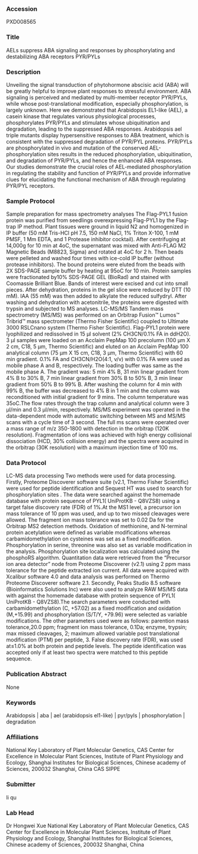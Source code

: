 ### Accession
PXD008565

### Title
AELs suppress ABA signaling and responses by phosphorylating and destabilizing ABA receptors PYR/PYLs

### Description
Unveiling the signal transduction of phytohormone abscisic acid (ABA) will be greatly helpful to improve plant responses to stressful environment. ABA signaling is perceived and mediated by multi-member receptor PYR/PYLs, while whose post-translational modification, especially phosphorylation, is largely unknown. Here we demonstrated that Arabidopsis EL1-like (AEL), a casein kinase that regulates various physiological processes, phosphorylates PYR/PYLs and stimulates whose ubiquitination and degradation, leading to the suppressed ABA responses. Arabidopsis ael triple mutants display hypersensitive responses to ABA treatment, which is consistent with the suppressed degradation of PYR/PYL proteins. PYR/PYLs are phosphorylated in vivo and mutation of the conserved AEL-phosphorylation sites results in the reduced phosphorylation, ubiquitination, and degradation of PYR/PYLs, and hence the enhanced ABA responses. Our studies demonstrate the crucial roles of AEL-mediated phosphorylation in regulating the stability and function of PYR/PYLs and provide informative clues for elucidating the functional mechanism of ABA through regulating PYR/PYL receptors.

### Sample Protocol
Sample preparation for mass spectrometry analyses The Flag-PYL1 fusion protein was purified from seedlings overexpressing Flag-PYL1 by the Flag-trap IP method. Plant tissues were ground in liquid N2 and homogenized in IP buffer (50 mM Tris-HCl pH 7.5, 150 mM NaCl, 1% Triton X-100, 1 mM PMSF, 1 Mm EDTA, and 1  Protease inhibitor cocktail). After centrifuging at 14,000g for 10 min at 4oC, the supernatant was mixed with Anti-FLAG M2 Magnetic Beads (M8823, Sigma) and rotated at 4oC for 2 h. Then beads were pelleted and washed four times with ice-cold IP buffer (without protease inhibitors). The bound proteins were eluted from the beads with 2X SDS-PAGE sample buffer by heating at 95oC for 10 min. Protein samples were fractionated by10% SDS-PAGE GEL (BioRad) and stained with Coomassie Brilliant Blue. Bands of interest were excised and cut into small pieces. After dehydration, proteins in the gel slice were reduced by DTT (10 mM). IAA (55 mM) was then added to alkylate the reduced sulfydryl. After washing and dehydration with acetonitrile, the proteins were digested with trypsin and subjected to MS analyses.   LC-MS/MS Tandem mass spectrometry (MS/MS) was performed on an Orbitrap Fusion™ Lumos™ Tribrid™ mass spectrometer (Thermo Fisher Scientific) coupled to Ultimate 3000 RSLCnano system (Thermo Fisher Scientific). Flag-PYL1 protein were lyophilized and redissolved in 15 μl solvent (2% CH3CN/0.1% FA in ddH2O). 3 μl samples were loaded on an Acclaim PepMap 100 precolumn (100 μm X 2 cm, C18, 5 μm, Thermo Scientific) and eluted on an Acclaim PepMap 100 analytical column (75 μm X 15 cm, C18, 3 μm, Thermo Scientific) with 60 min gradient. 0.1% FA and CH3CN/H2O(4:1, v/v) with 0.1% FA were used as mobile phase A and B, respectively. The loading buffer was same as the mobile phase A. The gradient was: 5 min 4% B, 31 min linear gradient from 4% B to 30% B, 7 min linear gradient from 30% B to 50% B, 3 min linear gradient from 50% B to 99% B. After washing the column for 4 min with 99% B, the buffer was decreased to 4% B in 1 min and the column was reconditioned with initial gradient for 9 mins. The column temperature was 35oC.The flow rates through the trap column and analytical column were 3 μl/min and 0.3 μl/min, respectively. MS/MS experiment was operated in the data-dependent mode with automatic switching between MS and MS/MS scans with a cycle time of 3 second. The full ms scans were operated over a mass range of m/z 350-1800 with detection in the orbitrap (120K resolution). Fragmentation of ions was achieved with high energy collisional dissociation (HCD, 30% collision energy) and the spectra were acquired in the orbitrap (30K resolution) with a maximum injection time of 100 ms.

### Data Protocol
LC-MS data processing Two methods were used for data processing. Firstly, Proteome Discoverer software suite (v2.1, Thermo Fisher Scientific) were used for peptide identification and Sequest HT was used to search for phosphorylation sites . The data were searched against the homemade database with protein sequence of PYL1( UniProtKB - Q8VZS8) using a target false discovery rate (FDR) of 1%.At the MS1 level, a precursor ion mass tolerance of 10 ppm was used, and up to two missed cleavages were allowed. The fragment ion mass tolerance was set to 0.02 Da for the Orbitrap MS2 detection methods. Oxidation of methionine, and N-terminal protein acetylation were defined as variable modifications whereas carbamidomethylation on cysteines was set as a fixed modification. Phosphorylation in serine, threonine was also set as variable modification in the analysis. Phosphorylation site localization was calculated using the phosphoRS algorithm. Quantitation data were retrieved from the “Precursor ion area detector” node from Proteome Discoverer (v2.1) using 2 ppm mass tolerance for the peptide extracted ion current. All data were acquired with Xcalibur software 4.0 and data analysis was performed on Thermo Proteome Discoverer software 2.1. Secondly, Peaks Studio 8.5 software (Bioinformatics Solutions Inc) were also used to analyze RAW MS/MS data with against the homemade database with protein sequence of PYL1( UniProtKB - Q8VZS8).The search parameters were conducted with carbamidomethylation (C, +57.02) as a fixed modification and oxidation (M,+15.99) and phosphorylation (S/T/Y, +79.96) were selected as variable modifications. The other parameters used were as follows: parention mass tolerance,20.0 ppm; fragment ion mass tolerance, 0.1Da; enzyme, trypsin; max missed cleavages, 2; maximum allowed variable post translational modification (PTM) per peptide, 3. False discovery rate (FDR), was used at≤1.0% at both protein and peptide levels. The peptide identification was accepted only if at least two spectra were matched to this peptide sequence.

### Publication Abstract
None

### Keywords
Arabidopsis | aba | ael (arabidopsis el1-like) | pyr/pyls | phosphorylation | degradation

### Affiliations
National Key Laboratory of Plant Molecular Genetics, CAS Center for Excellence in Molecular Plant Sciences, Institute of Plant Physiology and Ecology, Shanghai Institutes for Biological Sciences, Chinese academy of Sciences, 200032 Shanghai, China
CAS SIPPE

### Submitter
li qu

### Lab Head
Dr Hongwei Xue
National Key Laboratory of Plant Molecular Genetics, CAS Center for Excellence in Molecular Plant Sciences, Institute of Plant Physiology and Ecology, Shanghai Institutes for Biological Sciences, Chinese academy of Sciences, 200032 Shanghai, China


